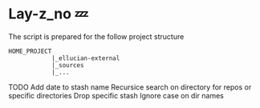 # Lay-z_no :zzz:



The script is prepared for the follow project structure
```
HOME_PROJECT
            |_ellucian-external
            |_sources
            |_...
```

TODO
Add date to stash name
Recursice search on directory for repos or specific directories
Drop specific stash
Ignore case on dir names
